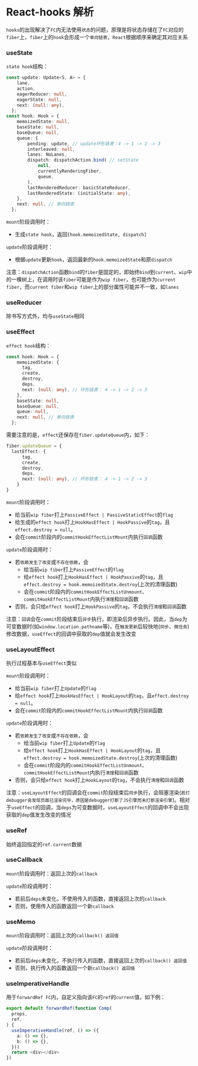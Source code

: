 # React-hooks 解析

`hooks`的出现解决了`FC`内无法使用`状态`的问题，原理是将状态存储在了`FC`对应的`fiber`上，`fiber`上的`hook`会形成一个`单向链表`，`React`根据顺序来确定其对应关系

### useState

`state hook`结构：

```ts
const update: Update<S, A> = {
    lane,
    action,
    eagerReducer: null,
    eagerState: null,
    next: (null: any),
  };
const hook: Hook = {
    memoizedState: null,
    baseState: null,
    baseQueue: null,
    queue: {
        pending: update, // update环形链表：4 -> 1 -> 2 -> 3
        interleaved: null,
        lanes: NoLanes,
        dispatch: dispatchAction.bind( // setState
            null,
            currentlyRenderingFiber,
            queue,
        ),
        lastRenderedReducer: basicStateReducer,
        lastRenderedState: (initialState: any),
    },
    next: null, // 单向链表
  };
```

`mount`阶段调用时：

- 生成`state hook`，返回`[hook.memoizedState, dispatch]`

`update`阶段调用时：

- 根据`update`更新`hook`，返回最新的`hook.memoizedState`和原`dispatch`

注意：`dispatchAction`函数`bind`的`fiber`是固定的，即始终`bind`到`current`、`wip`中的一棵树上，在调用时该`fiber`可能是作为`wip fiber`，也可能作为`current fiber`，而`current fiber`和`wip fiber`上的部分属性可能并不一致，如`lanes`

### useReducer

除书写方式外，均与`useState`相同

### useEffect

`effect hook`结构：

```ts
const hook: Hook = {
    memoizedState: {
      tag,
      create,
      destroy,
      deps,
      next: (null: any), // 环形链表： 4 -> 1 -> 2 -> 3
    },
    baseState: null,
    baseQueue: null,
    queue: null,
    next: null, // 单向链表
  };
```

需要注意的是，`effect`还保存在`fiber.updateQueue`内，如下：

```ts
fiber.updateQueue = {
  lastEffect: {
      tag,
      create,
      destroy,
      deps,
      next: (null: any), // 环形链表： 4 -> 1 -> 2 -> 3
    }
}
```

`mount`阶段调用时：

- 给当前`wip fiber`打上`PassiveEffect | PassiveStaticEffect`的`flag`
- 给生成的`effect hook`打上`HookHasEffect | HookPassive`的`tag`，且`effect.destroy = null`。
- 会在`commit`阶段内的`commitHookEffectListMount`内执行`回调`函数

`update`阶段调用时：

- 若`依赖发生了改变`或`不存在依赖`，会
  - 给当前`wip fiber`打上`PassiveEffect`的`flag`
  - 给`effect hook`打上`HookHasEffect | HookPassive`的`tag`，且`effect.destroy = hook.memoizedState.destroy`(上次的清理函数)
  - 会在`commit`阶段内的`commitHookEffectListUnmount`、`commitHookEffectListMount`内执行`清理`和`回调`函数
- 否则，会只给`effect hook`打上`HookPassive`的`tag`，不会执行`清理`和`回调`函数

注意：`回调`会在`commit`阶段结束后`异步`执行，即渲染后异步执行。因此，当`dep`为可变数据时(如`window.location.pathname`等)，在`触发更新`后较快地(`同步`、`微任务`)修改数据，`useEffect`的回调中获取的`dep`值就会发生改变

### useLayoutEffect

执行过程基本与`useEffect`类似

`mount`阶段调用时：

- 给当前`wip fiber`打上`Update`的`flag`
- 给`effect hook`打上`HookHasEffect | HookLayout`的`tag`，且`effect.destroy = null`。
- 会在`commit`阶段内的`commitHookEffectListMount`内执行`回调`函数

`update`阶段调用时：

- 若`依赖发生了改变`或`不存在依赖`，会
  - 给当前`wip fiber`打上`Update`的`flag`
  - 给`effect hook`打上`HookHasEffect | HookLayout`的`tag`，且`effect.destroy = hook.memoizedState.destroy`(上次的清理函数)
  - 会在`commit`阶段内的`commitHookEffectListUnmount`、`commitHookEffectListMount`内执行`清理`和`回调`函数
- 否则，会只给`effect hook`打上`HookLayout`的`tag`，不会执行`清理`和`回调`函数

注意：`useLayoutEffect`的回调会在`commit`阶段结束后`同步`执行，会阻塞渲染(`若打debugger会发现页面已渲染完毕，原因是debugger打断了JS引擎而未打断渲染引擎`)。相对于`useEffect`的回调，当`deps`为可变数据时，`useLayoutEffect`的回调中不会出现获取的`dep`值发生改变的情况

### useRef

始终返回指定的`ref.current`数据

### useCallback

`mount`阶段调用时：返回上次的`callback`

`update`阶段调用时：

- 若前后`deps`未变化，不使用传入的函数，直接返回上次的`callback`
- 否则，使用传入的函数返回一个新`callback`

### useMemo

`mount`阶段调用时：返回上次的`callback() 返回值`

`update`阶段调用时：

- 若前后`deps`未变化，不执行传入的函数，直接返回上次的`callback() 返回值`
- 否则，执行传入的函数返回一个新`callback() 返回值`

### useImperativeHandle

用于`forwardRef FC`内，自定义指向该`FC`的`ref`的`current`值，如下例：

```ts
export default forwardRef(function Comp(
  props,
  ref,
) {
  useImperativeHandle(ref, () => ({
    a: () => {},
    b: () => {},
  }))
  return <div></div>
})
```
